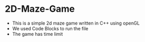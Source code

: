 # 2D-Maze-Game
* This is a simple 2d maze game written in C++ using openGL
* We used Code Blocks to run the file
* The game has time limit
